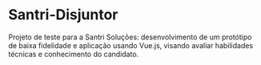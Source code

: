 # Santri-Disjuntor
Projeto de teste para a Santri Soluções: desenvolvimento de um protótipo de baixa fidelidade e aplicação usando Vue.js, visando avaliar habilidades técnicas e conhecimento do candidato.
